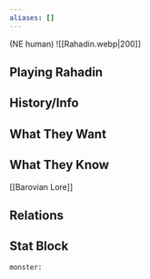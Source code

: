 ```yaml
---
aliases: []
---
```

(NE human)
![[Rahadin.webp|200]]
## Playing Rahadin

## History/Info

## What They Want

## What They Know
[[Barovian Lore]]

## Relations

## Stat Block

```statblock
monster:
```

```dataviewjs
```
